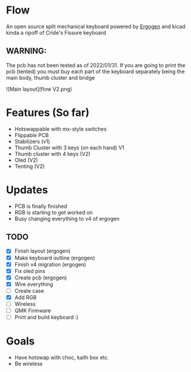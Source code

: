 # Flow
An open source split mechanical keyboard powered by [Ergogen](https://github.com/ergogen/ergogen) and kicad
kinda a ripoff of Cride's Fissure keyboard
## WARNING:
The pcb has not been tested as of 2022/01/31. 
If you are going to print the pcb (tented) you must buy each part of the keyboard separately being the main body, thumb cluster and bridge

![Main layout](flow V2.png)

# Features (So far)
- Hotswappable with mx-style switches
- Flippable PCB
- Stabilizers (v1)
- Thumb Cluster with 3 keys (on each hand) V1
- Thumb cluster with 4 keys (V2)
- Oled (V2)
- Tenting (V2)

# Updates
- PCB is finally finished 
- RGB is starting to get worked on
- Busy changing everything to v4 of ergogen
## TODO
- [x] Finish layout (ergogen)
- [x] Make keyboard outline (ergogen) 
- [x] Finish v4 migration (ergogen)
- [x] Fix oled pins
- [x] Create pcb (ergogen)
- [x] Wire everything
- [ ] Create case  
- [x] Add RGB
- [ ] Wireless
- [ ] QMK Firmware
- [ ] Print and build keyboard :)

# Goals
- Have hotswap with choc, kailh box etc.
- Be wireless

